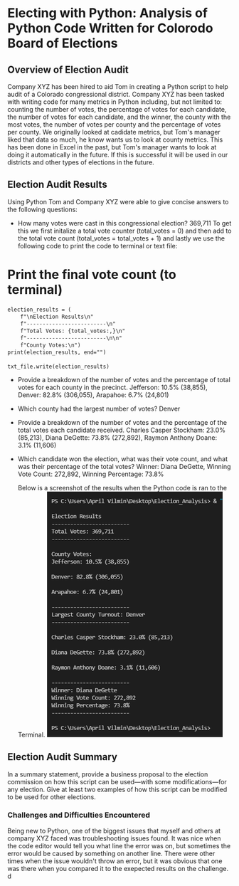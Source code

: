 # Electing with Python: Analysis of Python Code Written for Colorodo Board of Elections


## Overview of Election Audit
Company XYZ has been hired to aid Tom in creating a Python script to help audit of a Colorado congressional district. Company XYZ has been tasked with writing code for many metrics in Python including, but not limited to: counting the number of votes, the percentage of votes for each candidate, the number of votes for each candidate, and the winner, the county with the most votes, the number of votes per county and the percentage of votes per county. We originally looked at cadidate metrics, but Tom's manager liked that data so much, he know wants us to look at county metrics. This has been done in Excel in the past, but Tom's manager wants to look at doing it automatically in the future. If this is successful it will be used in our districts and other types of elections in the future.


## Election Audit Results

Using Python Tom and Company XYZ were able to give concise answers to the following questions:
- How many votes were cast in this congressional election? 369,711
 To get this we first initalize a total vote counter (total_votes = 0) and then add to the total vote count (total_votes = total_votes + 1) and lastly we use the following code  to print the code to terminal or text file:
 
 # Print the final vote count (to terminal)
    election_results = (
        f"\nElection Results\n"
        f"-------------------------\n"
        f"Total Votes: {total_votes:,}\n"
        f"-------------------------\n\n"
        f"County Votes:\n")
    print(election_results, end="")

    txt_file.write(election_results)


- Provide a breakdown of the number of votes and the percentage of total votes for each county in the precinct.
 Jefferson: 10.5% (38,855), Denver: 82.8% (306,055), Arapahoe: 6.7% (24,801)
      
- Which county had the largest number of votes? Denver

- Provide a breakdown of the number of votes and the percentage of the total votes each candidate received.
  Charles Casper Stockham: 23.0% (85,213), Diana DeGette: 73.8% (272,892), Raymon Anthony Doane: 3.1% (11,606)
      
- Which candidate won the election, what was their vote count, and what was their percentage of the total votes?
  Winner: Diana DeGette, Winning Vote Count: 272,892, Winning Percentage: 73.8%
  
  Below is a screenshot of the results when the Python code is ran to the Terminal.
  ![Module 3 Results Screenshot](https://github.com/AprilVilmin/Election_Analysis/blob/main/Module%203%20Results%20Screenshot.png)


## Election Audit Summary

In a summary statement, provide a business proposal to the election commission on how this script can be used—with some modifications—for any election. Give at least two examples of how this script can be modified to be used for other elections.




### Challenges and Difficulties Encountered
Being new to Python, one of the biggest issues that myself and others at company XYZ faced was troubleshooting issues found. It was nice when the code editor would tell you what line the error was on, but sometimes the error would be caused by something on another line. There were other times when the issue wouldn't throw an error, but it was obvious that one was there when you compared it to the exepected results on the challenge.
d

